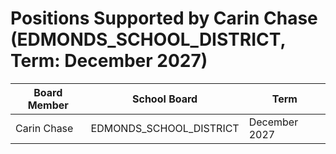 # Positions Supported by Carin Chase (EDMONDS_SCHOOL_DISTRICT, Term: December 2027)

| Board Member | School Board | Term |
|--------------|--------------|------|
| Carin Chase | EDMONDS_SCHOOL_DISTRICT | December 2027 |

